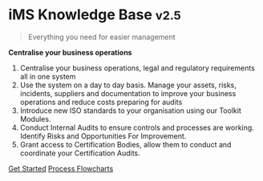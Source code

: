 <!-- _coverpage.md -->

# iMS Knowledge Base <small>v2.5</small>

> Everything you need for easier management

**Centralise your business operations**

1. Centralise your business operations, legal and regulatory requirements all in one system
2. Use the system on a day to day basis. Manage your assets, risks, incidents, suppliers and documentation to improve your business operations and reduce costs preparing for audits
3. Introduce new ISO standards to your organisation using our Toolkit Modules.
4. Conduct Internal Audits to ensure controls and processes are working. Identify Risks and Opportunities For Improvement.
5. Grant access to Certification Bodies, allow them to conduct and coordinate your Certification Audits.


[Get Started](intro)
[Process Flowcharts](https://knowledge-base.imssystems.tech/assets/files/All%20Flowcharts-1d43e4a3273d753a5f45ed4568d637cb.pdf)